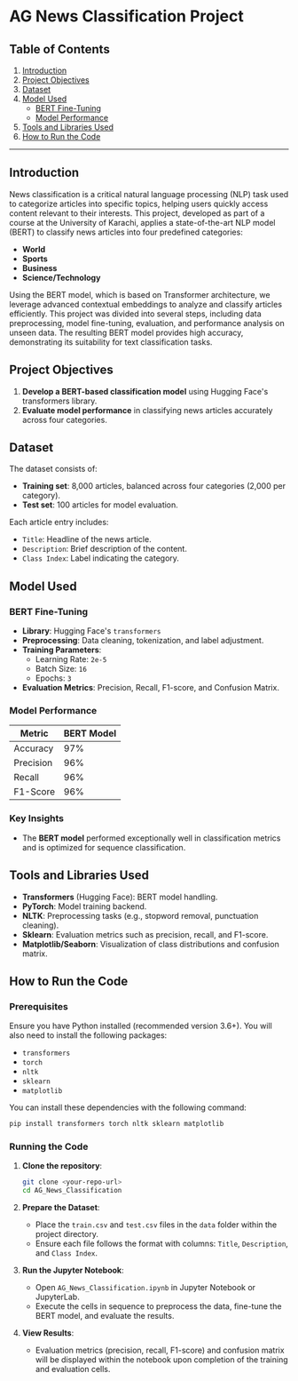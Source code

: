 # AG News Classification Project

## Table of Contents
1. [Introduction](#introduction)
2. [Project Objectives](#project-objectives)
3. [Dataset](#dataset)
4. [Model Used](#model-used)
   - [BERT Fine-Tuning](#bert-fine-tuning)
   - [Model Performance](#model-performance)
5. [Tools and Libraries Used](#tools-and-libraries-used)
6. [How to Run the Code](#how-to-run-the-code)

---

## Introduction
News classification is a critical natural language processing (NLP) task used to categorize articles into specific topics, helping users quickly access content relevant to their interests. This project, developed as part of a course at the University of Karachi, applies a state-of-the-art NLP model (BERT) to classify news articles into four predefined categories:
- **World**
- **Sports**
- **Business**
- **Science/Technology**

Using the BERT model, which is based on Transformer architecture, we leverage advanced contextual embeddings to analyze and classify articles efficiently. This project was divided into several steps, including data preprocessing, model fine-tuning, evaluation, and performance analysis on unseen data. The resulting BERT model provides high accuracy, demonstrating its suitability for text classification tasks.

## Project Objectives
1. **Develop a BERT-based classification model** using Hugging Face's transformers library.
2. **Evaluate model performance** in classifying news articles accurately across four categories.

## Dataset
The dataset consists of:
- **Training set**: 8,000 articles, balanced across four categories (2,000 per category).
- **Test set**: 100 articles for model evaluation.

Each article entry includes:
- `Title`: Headline of the news article.
- `Description`: Brief description of the content.
- `Class Index`: Label indicating the category.

## Model Used

### BERT Fine-Tuning
- **Library**: Hugging Face's `transformers`
- **Preprocessing**: Data cleaning, tokenization, and label adjustment.
- **Training Parameters**:
  - Learning Rate: `2e-5`
  - Batch Size: `16`
  - Epochs: `3`
- **Evaluation Metrics**: Precision, Recall, F1-score, and Confusion Matrix.

### Model Performance
| Metric     | BERT Model |
|------------|------------|
| Accuracy   | 97%        |
| Precision  | 96%        |
| Recall     | 96%        |
| F1-Score   | 96%        |

### Key Insights
- The **BERT model** performed exceptionally well in classification metrics and is optimized for sequence classification.

## Tools and Libraries Used
- **Transformers** (Hugging Face): BERT model handling.
- **PyTorch**: Model training backend.
- **NLTK**: Preprocessing tasks (e.g., stopword removal, punctuation cleaning).
- **Sklearn**: Evaluation metrics such as precision, recall, and F1-score.
- **Matplotlib/Seaborn**: Visualization of class distributions and confusion matrix.

## How to Run the Code

### Prerequisites
Ensure you have Python installed (recommended version 3.6+). You will also need to install the following packages:
- `transformers`
- `torch`
- `nltk`
- `sklearn`
- `matplotlib`

You can install these dependencies with the following command:

```bash
pip install transformers torch nltk sklearn matplotlib
```

### Running the Code
1. **Clone the repository**:
   ```bash
   git clone <your-repo-url>
   cd AG_News_Classification
   ```

2. **Prepare the Dataset**:
   - Place the `train.csv` and `test.csv` files in the `data` folder within the project directory.
   - Ensure each file follows the format with columns: `Title`, `Description`, and `Class Index`.

3. **Run the Jupyter Notebook**:
   - Open `AG_News_Classification.ipynb` in Jupyter Notebook or JupyterLab.
   - Execute the cells in sequence to preprocess the data, fine-tune the BERT model, and evaluate the results.

4. **View Results**:
   - Evaluation metrics (precision, recall, F1-score) and confusion matrix will be displayed within the notebook upon completion of the training and evaluation cells.

